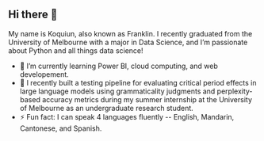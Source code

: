 ## Hi there 👋

My name is Koquiun, also known as Franklin. I recently graduated from the University of Melbourne with a major in Data Science, and I’m passionate about Python and all things data science!

- 🔭 I’m currently learning Power BI, cloud computing, and web developement.
- 🌱 I recently built a testing pipeline for evaluating critical period effects in large language models using grammaticality judgments and perplexity-based accuracy metrics during my summer internship at the University of Melbourne as an undergraduate research student.
- ⚡ Fun fact: I can speak 4 languages fluently -- English, Mandarin, Cantonese, and Spanish.

<!--
**klilin711/klilin711** is a ✨ _special_ ✨ repository because its `README.md` (this file) appears on your GitHub profile.

Here are some ideas to get you started:

- 🔭 I’m currently working on ...
- 🌱 I’m currently learning ...
- 👯 I’m looking to collaborate on ...
- 🤔 I’m looking for help with ...
- 💬 Ask me about ...
- 📫 How to reach me: ...
- 😄 Pronouns: ...
- ⚡ Fun fact: ...
-->
